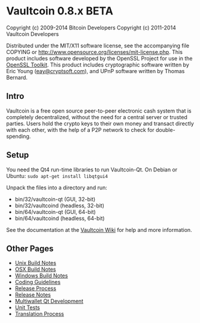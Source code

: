 Vaultcoin 0.8.x BETA
====================

Copyright (c) 2009-2014 Bitcoin Developers
Copyright (c) 2011-2014 Vaultcoin Developers

Distributed under the MIT/X11 software license, see the accompanying
file COPYING or http://www.opensource.org/licenses/mit-license.php.
This product includes software developed by the OpenSSL Project for use in the [OpenSSL Toolkit](http://www.openssl.org/). This product includes
cryptographic software written by Eric Young ([eay@cryptsoft.com](mailto:eay@cryptsoft.com)), and UPnP software written by Thomas Bernard.


Intro
---------------------
Vaultcoin is a free open source peer-to-peer electronic cash system that is
completely decentralized, without the need for a central server or trusted
parties.  Users hold the crypto keys to their own money and transact directly
with each other, with the help of a P2P network to check for double-spending.


Setup
---------------------
You need the Qt4 run-time libraries to run Vaultcoin-Qt. On Debian or Ubuntu:
	`sudo apt-get install libqtgui4`

Unpack the files into a directory and run:

- bin/32/vaultcoin-qt (GUI, 32-bit)
- bin/32/vaultcoind (headless, 32-bit)
- bin/64/vaultcoin-qt (GUI, 64-bit)
- bin/64/vaultcoind (headless, 64-bit)

See the documentation at the [Vaultcoin Wiki](http://vaultcoin.info)
for help and more information.


Other Pages
---------------------
- [Unix Build Notes](build-unix.md)
- [OSX Build Notes](build-osx.md)
- [Windows Build Notes](build-msw.md)
- [Coding Guidelines](coding.md)
- [Release Process](release-process.md)
- [Release Notes](release-notes.md)
- [Multiwallet Qt Development](multiwallet-qt.md)
- [Unit Tests](unit-tests.md)
- [Translation Process](translation_process.md)

